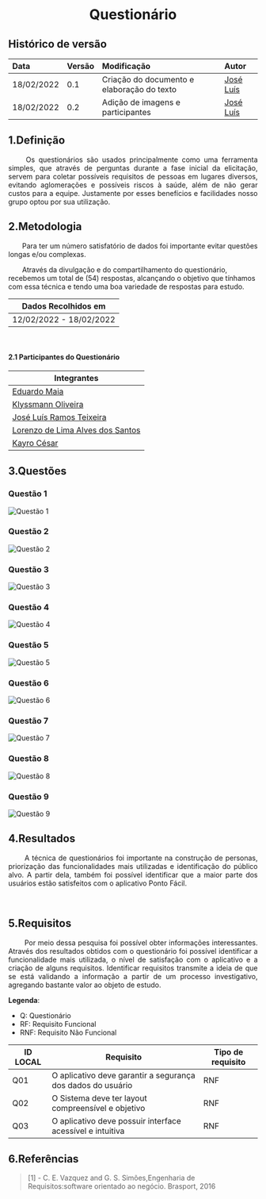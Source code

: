 # <center> Questionário


## Histórico de versão<br>

|    Data    | Versão |                Modificação                |       Autor        |
| :-------- | :---- | :--------------------------------------- | :---------------- |
| 18/02/2022 |  0.1   | Criação do documento e elaboração do texto |  [José Luís](https://github.com/joseluis-rt)   |
| 18/02/2022 |  0.2   | Adição de imagens e participantes |  [José Luís](https://github.com/joseluis-rt)   |



## 1.Definição

<p align="justify">&emsp;&emsp;
  Os questionários são usados principalmente como uma ferramenta simples, que através de perguntas durante a fase inicial da elicitação, servem para coletar possíveis requisitos de pessoas em lugares diversos, evitando aglomerações e possíveis riscos à saúde, além de não gerar custos para a equipe. Justamente por esses benefícios e facilidades nosso grupo optou por sua utilização.
    
</p>

## 2.Metodologia

<p align="justify">&emsp;&emsp;Para ter um número satisfatório de dados foi importante evitar questões longas e/ou complexas.

&emsp;&emsp;Através da divulgação e do compartilhamento do questionário, recebemos um total de (54) respostas, alcançando o objetivo que tínhamos com essa técnica e tendo uma boa variedade de respostas para estudo.
  
| Dados Recolhidos em |
|-----------------|
| 12/02/2022 - 18/02/2022 |
    
</p>

<br>
  
#### 2.1 Participantes do Questionário
|Integrantes |
| -- |
|[Eduardo Maia](https://github.com/eduardomr)|
|[Klyssmann Oliveira](https://github.com/kyssmannoliveira)|
|[José Luís Ramos Teixeira](https://github.com/joseluis-rt)|
|[Lorenzo de Lima Alves dos Santos](https://github.com/lorenzo7377)|
|[Kayro César](https://github.com/kayrocesar)|

## 3.Questões
### Questão 1
![Questão 1](https://github.com/Requisitos-de-Software/2021.2-PontoFacil/blob/master/docs/assets/imagens/questionario_q1.jpg)

### Questão 2
![Questão 2](https://github.com/Requisitos-de-Software/2021.2-PontoFacil/blob/master/docs/assets/imagens/questionario_q2.jpg)

### Questão 3 
![Questão 3](https://github.com/Requisitos-de-Software/2021.2-PontoFacil/blob/master/docs/assets/imagens/questionario_q3.jpg)

### Questão 4
![Questão 4](https://github.com/Requisitos-de-Software/2021.2-PontoFacil/blob/master/docs/assets/imagens/questionario_q4.jpg)

### Questão 5
![Questão 5](https://github.com/Requisitos-de-Software/2021.2-PontoFacil/blob/master/docs/assets/imagens/questionario_q5.jpg)

### Questão 6
![Questão 6](https://github.com/Requisitos-de-Software/2021.2-PontoFacil/blob/master/docs/assets/imagens/questionario_q6.jpg)

### Questão 7
![Questão 7](https://github.com/Requisitos-de-Software/2021.2-PontoFacil/blob/master/docs/assets/imagens/questionario_q7.jpg)

### Questão 8
![Questão 8](https://github.com/Requisitos-de-Software/2021.2-PontoFacil/blob/master/docs/assets/imagens/questionario_q8.jpg)

### Questão 9
![Questão 9](https://github.com/Requisitos-de-Software/2021.2-PontoFacil/blob/master/docs/assets/imagens/questionario_q9.jpg)

## 4.Resultados

<p align="justify">&emsp;&emsp;
  A técnica de questionários foi importante na construção de personas, priorização das funcionalidades mais utilizadas e identificação do público alvo. A partir dela, também foi possível identificar que a maior parte dos usuários estão satisfeitos com o aplicativo Ponto Fácil.
    
</p>

<br>
  


## 5.Requisitos
<p align="justify">&emsp;&emsp;
    Por meio dessa pesquisa foi possível obter informações interessantes. Através dos resultados obtidos com o questionário foi possível identificar a funcionalidade mais utilizada, o nível de satisfação com o aplicativo e a criação de alguns requisitos. Identificar requisitos transmite a ideia de que se está validando a informação a partir de um processo investigativo, agregando bastante valor ao objeto de estudo. 
</p>
  
**Legenda**:

* Q: Questionário
* RF: Requisito Funcional
* RNF: Requisito Não Funcional

| ID LOCAL | Requisito | Tipo de requisito |
| -- | -- | -- |
| Q01|  O aplicativo deve garantir a segurança dos dados do usuário | RNF |
| Q02 | O Sistema deve ter layout compreensível e objetivo| RNF |
| Q03 | O aplicativo deve possuir interface acessível e intuitiva| RNF |

## 6.Referências

> [1] - C. E. Vazquez and G. S. Simões,Engenharia de Requisitos:software orientado ao negócio.    Brasport, 2016
